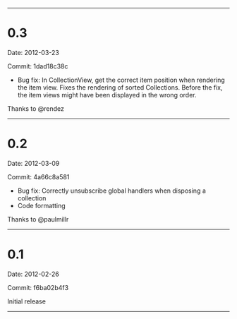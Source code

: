 ----------------------------------
# 0.3

Date: 2012-03-23

Commit: 1dad18c38c

- Bug fix: In CollectionView, get the correct item position when rendering
  the item view. Fixes the rendering of sorted Collections. Before the fix,
  the item views might have been displayed in the wrong order.

Thanks to @rendez

----------------------------------
# 0.2

Date: 2012-03-09

Commit: 4a66c8a581

- Bug fix: Correctly unsubscribe global handlers when disposing a collection 
- Code formatting

Thanks to @paulmillr

----------------------------------
# 0.1

Date: 2012-02-26

Commit: f6ba02b4f3

Initial release


----------------------------------
